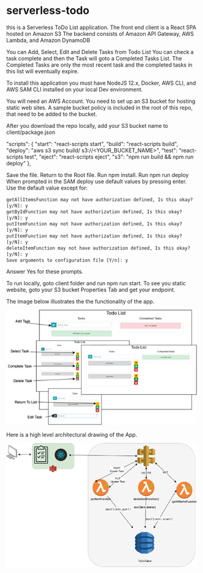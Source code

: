 # serverless-todo
this is a Serverless ToDo List application.
The front end client is a React SPA hosted on Amazon S3
The backend consists of Amazon API Gateway, AWS Lambda, and Amazon DynamoDB

You can Add, Select, Edit and Delete Tasks from Todo List
You can check a task complete and then the Task will goto a Completed Tasks List. The Completed Tasks are only the most recent task and the completed tasks in this list will eventually expire.

To install this application you must have NodeJS 12.x, Docker, AWS CLI, and AWS SAM CLI installed on your local Dev environment.

You will need an AWS Account.
You need to set up an S3 bucket for hosting static web sites. A sample bucket policy is included in the root of this repo, that need to be added to the bucket.

After you download the repo locally,
add your S3 bucket name to client/package.json

  "scripts": {
      "start": "react-scripts start",
      "build": "react-scripts build",
      "deploy": "aws s3 sync build/ s3://<YOUR_BUCKET_NAME>",
      "test": "react-scripts test",
      "eject": "react-scripts eject",
      "s3": "npm run build && npm run deploy"
    },
    
Save the file. 
Return to the Root file.
Run npm install.
Run npm run deploy
When prompted in the SAM deploy use default values by pressing enter. 
Use the default value except for:

	getAllItemsFunction may not have authorization defined, Is this okay? [y/N]: y
	getByIdFunction may not have authorization defined, Is this okay? [y/N]: y
	putItemFunction may not have authorization defined, Is this okay? [y/N]: y
	putItemFunction may not have authorization defined, Is this okay? [y/N]: y
	deleteItemFunction may not have authorization defined, Is this okay? [y/N]: y
	Save arguments to configuration file [Y/n]: y
  
Answer Yes for these prompts.

To run locally, goto client folder and run npm run start.
To see you static website, goto your S3 bucket Properties Tab and get your endpoint.

The image below illustrates the the functionality of the app.

![Alt text](/todoViews.jpg?raw=true "ToDoList App")

Here is a high level architectural drawing of the App.

![Alt text](/serverless-todo.jpg?raw=true "ToDoList App")


